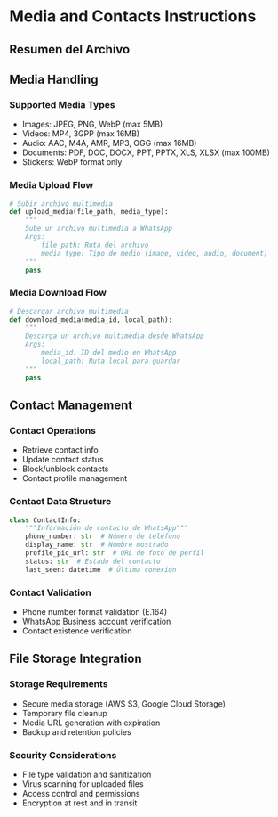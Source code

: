 # Media and Contacts Instructions
<!-- Instrucciones para manejo de medios y contactos en WhatsApp API -->

## Resumen del Archivo
<!-- Este archivo contiene las instrucciones para implementar el sistema completo de gestión de medios y contactos, incluyendo:
- Upload y download de archivos multimedia (imágenes, videos, documentos, audio)
- Validación de tipos de archivo, tamaños y compresión automática
- Gestión completa de contactos con perfiles, bloqueo y sincronización
- Integración con servicios de almacenamiento (local, AWS S3, Google Cloud)
- APIs para operaciones CRUD de contactos y archivos multimedia
- Manejo de metadata, thumbnails y optimización de archivos
-->

## Media Handling
<!-- Manejo de archivos multimedia -->

### Supported Media Types
- Images: JPEG, PNG, WebP (max 5MB)
- Videos: MP4, 3GPP (max 16MB)
- Audio: AAC, M4A, AMR, MP3, OGG (max 16MB)
- Documents: PDF, DOC, DOCX, PPT, PPTX, XLS, XLSX (max 100MB)
- Stickers: WebP format only

### Media Upload Flow
```python
# Subir archivo multimedia
def upload_media(file_path, media_type):
    """
    Sube un archivo multimedia a WhatsApp
    Args:
        file_path: Ruta del archivo
        media_type: Tipo de medio (image, video, audio, document)
    """
    pass
```

### Media Download Flow
```python
# Descargar archivo multimedia
def download_media(media_id, local_path):
    """
    Descarga un archivo multimedia desde WhatsApp
    Args:
        media_id: ID del medio en WhatsApp
        local_path: Ruta local para guardar
    """
    pass
```

## Contact Management
<!-- Gestión de contactos -->

### Contact Operations
- Retrieve contact info
- Update contact status
- Block/unblock contacts
- Contact profile management

### Contact Data Structure
```python
class ContactInfo:
    """Información de contacto de WhatsApp"""
    phone_number: str  # Número de teléfono
    display_name: str  # Nombre mostrado
    profile_pic_url: str  # URL de foto de perfil
    status: str  # Estado del contacto
    last_seen: datetime  # Última conexión
```

### Contact Validation
- Phone number format validation (E.164)
- WhatsApp Business account verification
- Contact existence verification

## File Storage Integration
<!-- Integración con almacenamiento de archivos -->

### Storage Requirements
- Secure media storage (AWS S3, Google Cloud Storage)
- Temporary file cleanup
- Media URL generation with expiration
- Backup and retention policies

### Security Considerations
- File type validation and sanitization
- Virus scanning for uploaded files
- Access control and permissions
- Encryption at rest and in transit
